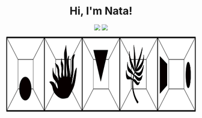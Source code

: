 <h1 align='center'>
  Hi, I'm Nata!
</h1>
<p  align='center'>
  <a href="https://github.com/TataSher/CV"> <img src="https://img.shields.io/badge/GitHub-100000?style=for-the-badge&logo=github&logoColor=white" ></a>
   <a href="https://www.linkedin.com/in/natalia-sherchenkova"> <img src="https://img.shields.io/badge/-LinkedIn%20-black?style=for-the-badge&logo=linkedin&logoColor=white" ></a>
 </p>
 <div id="pattern">
  <a href="https://github.com/TataSher/CV"><img src="https://github.com/TataSher/nsherchenkova/blob/main/Resources/pattern.png" style="background-repeat: repeat-x;height: 200px;"/>
</div>
 </p>

